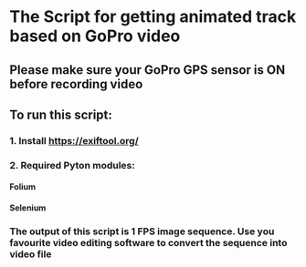 # The Script for getting animated track based on GoPro video
## Please make sure your GoPro GPS sensor is ON before recording video

## To run this script:
### 1. Install https://exiftool.org/
### 2. Required Pyton modules: 
#### Folium 
#### Selenium

### The output of this script is 1 FPS image sequence. Use you favourite video editing software to convert the sequence into video file

